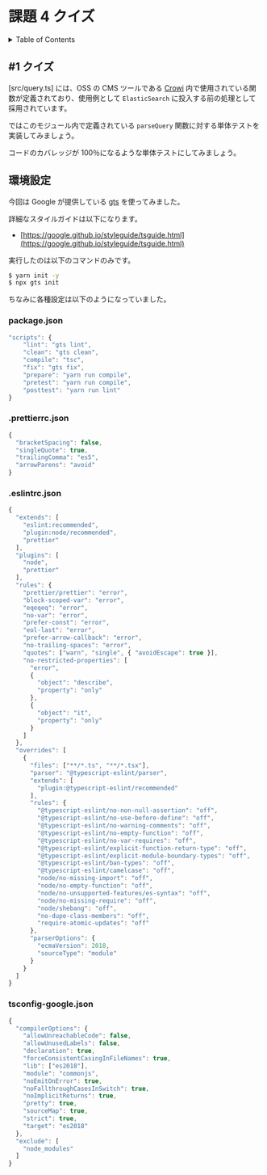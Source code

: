 # 課題 4 クイズ

<!-- START doctoc generated TOC please keep comment here to allow auto update -->
<!-- DON'T EDIT THIS SECTION, INSTEAD RE-RUN doctoc TO UPDATE -->
<details>
<summary>Table of Contents</summary>

- [&#035;1 クイズ](#1-%E3%82%AF%E3%82%A4%E3%82%BA)
- [環境設定](#%E7%92%B0%E5%A2%83%E8%A8%AD%E5%AE%9A)
  - [package.json](#packagejson)
  - [.prettierrc.json](#prettierrcjson)
  - [.eslintrc.json](#eslintrcjson)
  - [tsconfig-google.json](#tsconfig-googlejson)

</details>
<!-- END doctoc generated TOC please keep comment here to allow auto update -->

## #1 クイズ

[src/query.ts] には、OSS の CMS ツールである [Crowi](https://github.com/crowi/crowi) 内で使用されている関数が定義されており、使用例として `ElasticSearch` に投入する前の処理として採用されています。

ではこのモジュール内で定義されている `parseQuery` 関数に対する単体テストを実装してみましょう。

コードのカバレッジが 100％になるような単体テストにしてみましょう。

## 環境設定

今回は Google が提供している [gts](https://github.com/google/gts) を使ってみました。

詳細なスタイルガイドは以下になります。

- [https://google.github.io/styleguide/tsguide.html](https://google.github.io/styleguide/tsguide.html)

実行したのは以下のコマンドのみです。

```bash
$ yarn init -y
$ npx gts init
```

ちなみに各種設定は以下のようになっていました。

### package.json

```js
"scripts": {
    "lint": "gts lint",
    "clean": "gts clean",
    "compile": "tsc",
    "fix": "gts fix",
    "prepare": "yarn run compile",
    "pretest": "yarn run compile",
    "posttest": "yarn run lint"
}
```

### .prettierrc.json

```js
{
  "bracketSpacing": false,
  "singleQuote": true,
  "trailingComma": "es5",
  "arrowParens": "avoid"
}
```

### .eslintrc.json

```js
{
  "extends": [
    "eslint:recommended",
    "plugin:node/recommended",
    "prettier"
  ],
  "plugins": [
    "node",
    "prettier"
  ],
  "rules": {
    "prettier/prettier": "error",
    "block-scoped-var": "error",
    "eqeqeq": "error",
    "no-var": "error",
    "prefer-const": "error",
    "eol-last": "error",
    "prefer-arrow-callback": "error",
    "no-trailing-spaces": "error",
    "quotes": ["warn", "single", { "avoidEscape": true }],
    "no-restricted-properties": [
      "error",
      {
        "object": "describe",
        "property": "only"
      },
      {
        "object": "it",
        "property": "only"
      }
    ]
  },
  "overrides": [
    {
      "files": ["**/*.ts", "**/*.tsx"],
      "parser": "@typescript-eslint/parser",
      "extends": [
        "plugin:@typescript-eslint/recommended"
      ],
      "rules": {
        "@typescript-eslint/no-non-null-assertion": "off",
        "@typescript-eslint/no-use-before-define": "off",
        "@typescript-eslint/no-warning-comments": "off",
        "@typescript-eslint/no-empty-function": "off",
        "@typescript-eslint/no-var-requires": "off",
        "@typescript-eslint/explicit-function-return-type": "off",
        "@typescript-eslint/explicit-module-boundary-types": "off",
        "@typescript-eslint/ban-types": "off",
        "@typescript-eslint/camelcase": "off",
        "node/no-missing-import": "off",
        "node/no-empty-function": "off",
        "node/no-unsupported-features/es-syntax": "off",
        "node/no-missing-require": "off",
        "node/shebang": "off",
        "no-dupe-class-members": "off",
        "require-atomic-updates": "off"
      },
      "parserOptions": {
        "ecmaVersion": 2018,
        "sourceType": "module"
      }
    }
  ]
}
```

### tsconfig-google.json

```js
{
  "compilerOptions": {
    "allowUnreachableCode": false,
    "allowUnusedLabels": false,
    "declaration": true,
    "forceConsistentCasingInFileNames": true,
    "lib": ["es2018"],
    "module": "commonjs",
    "noEmitOnError": true,
    "noFallthroughCasesInSwitch": true,
    "noImplicitReturns": true,
    "pretty": true,
    "sourceMap": true,
    "strict": true,
    "target": "es2018"
  },
  "exclude": [
    "node_modules"
  ]
}
```
